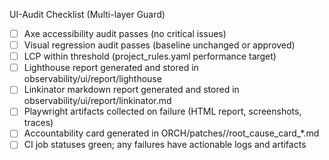 UI-Audit Checklist (Multi-layer Guard)

- [ ] Axe accessibility audit passes (no critical issues)
- [ ] Visual regression audit passes (baseline unchanged or approved)
- [ ] LCP within threshold (project_rules.yaml performance target)
- [ ] Lighthouse report generated and stored in observability/ui/report/lighthouse
- [ ] Linkinator markdown report generated and stored in observability/ui/report/linkinator.md
- [ ] Playwright artifacts collected on failure (HTML report, screenshots, traces)
- [ ] Accountability card generated in ORCH/patches/<YYYY-MM>/root_cause_card_*.md
- [ ] CI job statuses green; any failures have actionable logs and artifacts